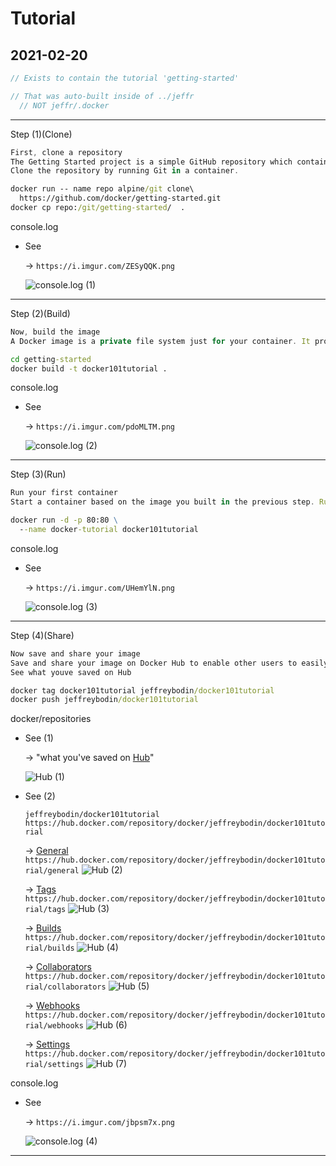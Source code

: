 # Tutorial

## 2021-02-20

```js
// Exists to contain the tutorial 'getting-started' 

// That was auto-built inside of ../jeffr
  // NOT jeffr/.docker
```

-----

Step (1)(Clone)

```js
First, clone a repository
The Getting Started project is a simple GitHub repository which contains everything you need to build an image and run it as a container.
Clone the repository by running Git in a container.
```

```cmd
docker run -- name repo alpine/git clone\ 
  https://github.com/docker/getting-started.git
docker cp repo:/git/getting-started/  .
```

console.log

- See
  
  -> `https://i.imgur.com/ZESyQQK.png`

  ![console.log (1)](https://i.imgur.com/ZESyQQK.png)

-----

Step (2)(Build)

```js
Now, build the image
A Docker image is a private file system just for your container. It provides all the files and code your container needs.
```

```cmd
cd getting-started
docker build -t docker101tutorial .
```

console.log

- See
  
  -> `https://i.imgur.com/pdoMLTM.png`

  ![console.log (2)](https://i.imgur.com/pdoMLTM.png)

-----

Step (3)(Run)

```js
Run your first container
Start a container based on the image you built in the previous step. Running a container launches your application with private resources, securely isolated from the rest of your machine.
```

```cmd
docker run -d -p 80:80 \
  --name docker-tutorial docker101tutorial
```

console.log

- See
  
  -> `https://i.imgur.com/UHemYlN.png`

  ![console.log (3)](https://i.imgur.com/UHemYlN.png)

-----

Step (4)(Share)

```js
Now save and share your image
Save and share your image on Docker Hub to enable other users to easily download and run the image on any destination machine.
See what youve saved on Hub
```

```cmd
docker tag docker101tutorial jeffreybodin/docker101tutorial
docker push jeffreybodin/docker101tutorial
```

docker/repositories

- See (1)
  
  -> "what you've saved on [Hub](https://hub.docker.com/repositories)"
  
  ![Hub (1)](https://i.imgur.com/ZTswKCo.png)

- See (2)
  
  `jeffreybodin/docker101tutorial`
  `https://hub.docker.com/repository/docker/jeffreybodin/docker101tutorial`
  
  -> [General](https://hub.docker.com/repository/docker/jeffreybodin/docker101tutorial/general)
  `https://hub.docker.com/repository/docker/jeffreybodin/docker101tutorial/general`
  ![Hub (2)](https://i.imgur.com/ogmrbhQ.png)
  
  -> [Tags](https://hub.docker.com/repository/docker/jeffreybodin/docker101tutorial/tags)
  `https://hub.docker.com/repository/docker/jeffreybodin/docker101tutorial/tags`
  ![Hub (3)](https://i.imgur.com/MbzSYAH.png)
  
  -> [Builds](https://hub.docker.com/repository/docker/jeffreybodin/docker101tutorial/builds)
  `https://hub.docker.com/repository/docker/jeffreybodin/docker101tutorial/builds`
  ![Hub (4)](https://i.imgur.com/AmCsnyp.png)
  
  -> [Collaborators](https://hub.docker.com/repository/docker/jeffreybodin/docker101tutorial/collaborators)
  `https://hub.docker.com/repository/docker/jeffreybodin/docker101tutorial/collaborators`
  ![Hub (5)](https://i.imgur.com/09UlS9k.png)
  
  -> [Webhooks](https://hub.docker.com/repository/docker/jeffreybodin/docker101tutorial/webhooks)
  `https://hub.docker.com/repository/docker/jeffreybodin/docker101tutorial/webhooks`
  ![Hub (6)](https://i.imgur.com/3KnSjMM.png)

  -> [Settings](https://hub.docker.com/repository/docker/jeffreybodin/docker101tutorial/settings)  
  `https://hub.docker.com/repository/docker/jeffreybodin/docker101tutorial/settings`
  ![Hub (7)](https://i.imgur.com/ZJInYdN.png)

console.log

- See
  
  -> `https://i.imgur.com/jbpsm7x.png`
  
  ![console.log (4)](https://i.imgur.com/jbpsm7x.png)

-----
